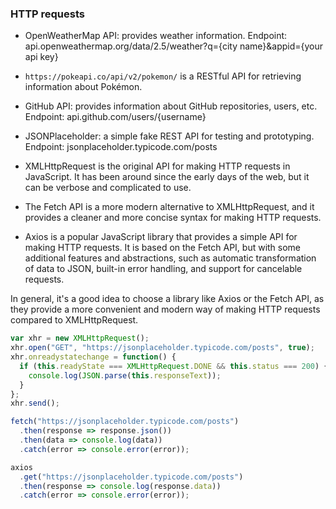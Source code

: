 ### HTTP requests

- OpenWeatherMap API: provides weather information. Endpoint: api.openweathermap.org/data/2.5/weather?q={city name}&appid={your api key}

- `https://pokeapi.co/api/v2/pokemon/` is a RESTful API for retrieving information about Pokémon.

- GitHub API: provides information about GitHub repositories, users, etc. Endpoint: api.github.com/users/{username}

- JSONPlaceholder: a simple fake REST API for testing and prototyping. Endpoint: jsonplaceholder.typicode.com/posts

- XMLHttpRequest is the original API for making HTTP requests in JavaScript. It has been around since the early days of the web, but it can be verbose and complicated to use.

- The Fetch API is a more modern alternative to XMLHttpRequest, and it provides a cleaner and more concise syntax for making HTTP requests.

- Axios is a popular JavaScript library that provides a simple API for making HTTP requests. It is based on the Fetch API, but with some additional features and abstractions, such as automatic transformation of data to JSON, built-in error handling, and support for cancelable requests.

In general, it's a good idea to choose a library like Axios or the Fetch API, as they provide a more convenient and modern way of making HTTP requests compared to XMLHttpRequest.

```js
var xhr = new XMLHttpRequest();
xhr.open("GET", "https://jsonplaceholder.typicode.com/posts", true);
xhr.onreadystatechange = function() {
  if (this.readyState === XMLHttpRequest.DONE && this.status === 200) {
    console.log(JSON.parse(this.responseText));
  }
};
xhr.send();
```

```js
fetch("https://jsonplaceholder.typicode.com/posts")
  .then(response => response.json())
  .then(data => console.log(data))
  .catch(error => console.error(error));
```

```js
axios
  .get("https://jsonplaceholder.typicode.com/posts")
  .then(response => console.log(response.data))
  .catch(error => console.error(error));
```